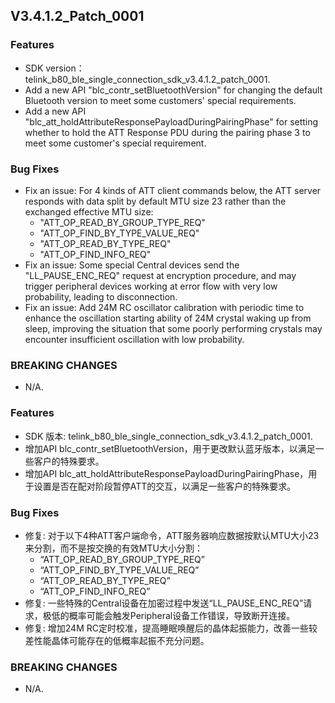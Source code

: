 ## V3.4.1.2_Patch_0001

### Features
* SDK version：telink_b80_ble_single_connection_sdk_v3.4.1.2_patch_0001.
* Add a new API "blc_contr_setBluetoothVersion" for changing the default Bluetooth version to meet some customers' special requirements.
* Add a new API "blc_att_holdAttributeResponsePayloadDuringPairingPhase" for setting whether to hold the ATT Response PDU during the pairing phase 3 to meet some customer's special requirement.

### Bug Fixes
* Fix an issue: For 4 kinds of ATT client commands below, the ATT server responds with data split by default MTU size 23 rather than the exchanged effective MTU size:
   - "ATT_OP_READ_BY_GROUP_TYPE_REQ"
   - "ATT_OP_FIND_BY_TYPE_VALUE_REQ"
   - "ATT_OP_READ_BY_TYPE_REQ"
   - "ATT_OP_FIND_INFO_REQ"
* Fix an issue: Some special Central devices send the "LL_PAUSE_ENC_REQ" request at encryption procedure, and may trigger peripheral devices working at error flow with very low probability, leading to disconnection.
* Fix an issue: Add 24M RC oscillator calibration with periodic time to enhance the oscillation starting ability of 24M crystal waking up from sleep, improving the situation that some poorly performing crystals may encounter insufficient oscillation with low probability.

### BREAKING CHANGES
* N/A.


### Features
* SDK 版本: telink_b80_ble_single_connection_sdk_v3.4.1.2_patch_0001.
* 增加API blc_contr_setBluetoothVersion，用于更改默认蓝牙版本，以满足一些客户的特殊要求。
* 增加API blc_att_holdAttributeResponsePayloadDuringPairingPhase，用于设置是否在配对阶段暂停ATT的交互，以满足一些客户的特殊要求。

### Bug Fixes
* 修复: 对于以下4种ATT客户端命令，ATT服务器响应数据按默认MTU大小23来分割，而不是按交换的有效MTU大小分割：
   - “ATT_OP_READ_BY_GROUP_TYPE_REQ”
   - “ATT_OP_FIND_BY_TYPE_VALUE_REQ”
   - “ATT_OP_READ_BY_TYPE_REQ”
   - “ATT_OP_FIND_INFO_REQ”
* 修复: 一些特殊的Central设备在加密过程中发送“LL_PAUSE_ENC_REQ”请求，极低的概率可能会触发Peripheral设备工作错误，导致断开连接。
* 修复: 增加24M RC定时校准，提高睡眠唤醒后的晶体起振能力，改善一些较差性能晶体可能存在的低概率起振不充分问题。

### BREAKING CHANGES
* N/A.
